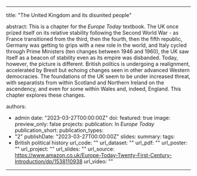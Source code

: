 ---
title: "The United Kingdom and its disunited people"

abstract: This is a chapter for the *Europe Today* textbook. The UK once prized itself on its relative stability following the Second World War - as France transitioned from the third, then the fourth, then the fifth republic, Germany was getting to grips with a new role in the world, and Italy cycled through Prime Ministers (ten changes between 1946 and 1960), the UK saw itself as a beacon of stability even as its empire was disbanded. Today, however, the picture is different. British politics is undergoing a realignment, accelerated by Brexit but echoing changes seen in other advanced Western democracies. The foundations of the UK seem to be under increased threat, with separatists from within Scotland and Northern Ireland on the ascendency, and even for some within Wales and, indeed, England. This chapter explores these changes.

authors:
- admin
date: "2023-03-27T00:00:00Z"
doi: 
featured: true
image:
  preview_only: false
projects:
publication: In *Europe Today*
publication_short:
publication_types:
- "2"
publishDate: "2023-03-27T00:00:00Z"
slides: 
summary:
tags:
- British political history
url_code: ""
url_dataset: ""
url_pdf: ""
url_poster: ""
url_project: ""
url_slides: ""
url_source: https://www.amazon.co.uk/Europe-Today-Twenty-First-Century-Introduction/dp/1538110938
url_video: ""
------
